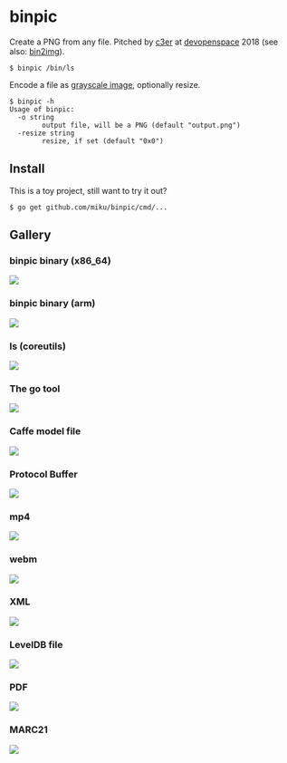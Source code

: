 # binpic

Create a PNG from any file. Pitched by [c3er](https://github.com/c3er) at
[devopenspace](https://twitter.com/devopenspace) 2018 (see also:
[bin2img](https://github.com/c3er/bin2img)).

```shell
$ binpic /bin/ls
```

Encode a file as [grayscale image](https://golang.org/pkg/image/#Gray), optionally resize.

```shell
$ binpic -h
Usage of binpic:
  -o string
        output file, will be a PNG (default "output.png")
  -resize string
        resize, if set (default "0x0")
```
## Install

This is a toy project, still want to try it out?

```shell
$ go get github.com/miku/binpic/cmd/...
```

## Gallery

### binpic binary (x86_64)

![](output.png)

### binpic binary (arm)

![](gallery/arm.png)

### ls (coreutils)

![](gallery/ls.png)

### The go tool

![](gallery/go.png)

### Caffe model file

![](gallery/lenet.png)

### Protocol Buffer

![](gallery/pb.png)

### mp4

![](gallery/mp4.png)

### webm

![](gallery/webm.png)

### XML

![](gallery/xml.png)

### LevelDB file

![](gallery/ldb.png)

### PDF

![](gallery/pdf.png)

### MARC21

![](gallery/marc21.png)

